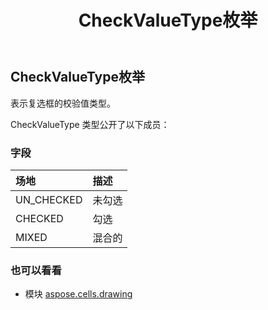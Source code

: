 ﻿---
title: CheckValueType枚举
second_title: Aspose.Cells for Python via .NET API 参考文献
description:
type: docs
weight: 790
url: /zh/python-net/aspose.cells.drawing/checkvaluetype/
is_root: false
---
## CheckValueType枚举
表示复选框的校验值类型。



CheckValueType 类型公开了以下成员：

### 字段
|场地|描述|
| :- | :- |
| UN_CHECKED |未勾选|
| CHECKED |勾选|
| MIXED |混合的|



### 也可以看看
* 模块 [aspose.cells.drawing](..)
